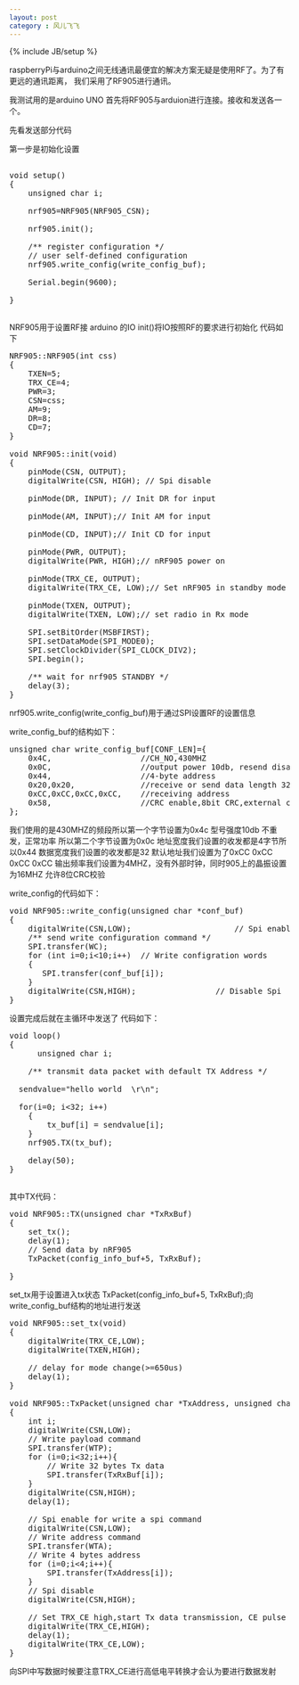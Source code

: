 ```yaml
---
layout: post
category : 风儿飞飞
---
```

{% include JB/setup %}

raspberryPi与arduino之间无线通讯最便宜的解决方案无疑是使用RF了。为了有更远的通讯距离，
我们采用了RF905进行通讯。

我测试用的是arduino UNO 首先将RF905与arduion进行连接。接收和发送各一个。


先看发送部分代码

第一步是初始化设置

<pre>

void setup()
{
    unsigned char i;
    
    nrf905=NRF905(NRF905_CSN);
    
    nrf905.init();

    /** register configuration */
    // user self-defined configuration
    nrf905.write_config(write_config_buf);

    Serial.begin(9600);

}

</pre>
NRF905用于设置RF接 arduino 的IO
init()将IO按照RF的要求进行初始化
代码如下
<pre>
NRF905::NRF905(int css)
{
    TXEN=5;
    TRX_CE=4;
    PWR=3;
    CSN=css;
    AM=9;
    DR=8;
    CD=7;
}

void NRF905::init(void)
{
    pinMode(CSN, OUTPUT);
	digitalWrite(CSN, HIGH); // Spi disable

	pinMode(DR, INPUT);	// Init DR for input

	pinMode(AM, INPUT);// Init AM for input

	pinMode(CD, INPUT);// Init CD for input

	pinMode(PWR, OUTPUT);
	digitalWrite(PWR, HIGH);// nRF905 power on

	pinMode(TRX_CE, OUTPUT);
	digitalWrite(TRX_CE, LOW);// Set nRF905 in standby mode

	pinMode(TXEN, OUTPUT);
	digitalWrite(TXEN, LOW);// set radio in Rx mode

	SPI.setBitOrder(MSBFIRST);
    SPI.setDataMode(SPI_MODE0);
    SPI.setClockDivider(SPI_CLOCK_DIV2);
    SPI.begin();

    /** wait for nrf905 STANDBY */
    delay(3);
}
</pre>

nrf905.write_config(write_config_buf)用于通过SPI设置RF的设置信息

write_config_buf的结构如下：
<pre>
unsigned char write_config_buf[CONF_LEN]={
    0x4C,                   //CH_NO,430MHZ
    0x0C,                   //output power 10db, resend disable, Current Normal operation
    0x44,                   //4-byte address
    0x20,0x20,              //receive or send data length 32 bytes
    0xCC,0xCC,0xCC,0xCC,    //receiving address
    0x58,                   //CRC enable,8bit CRC,external clock disable,16MHZ Oscillator
};
</pre>
我们使用的是430MHZ的频段所以第一个字节设置为0x4c
型号强度10db 不重发，正常功率 所以第二个字节设置为0x0c
地址宽度我们设置的收发都是4字节所以0x44
数据宽度我们设置的收发都是32
默认地址我们设置为了0xCC 0xCC 0xCC 0xCC
输出频率我们设置为4MHZ，没有外部时钟，同时905上的晶振设置为16MHZ
允许8位CRC校验

write_config的代码如下：
<pre>
void NRF905::write_config(unsigned char *conf_buf)
{
	digitalWrite(CSN,LOW);						// Spi enable for write a spi command
	/** send write configuration command */
	SPI.transfer(WC);
	for (int i=0;i<10;i++)	// Write configration words
	{
	   SPI.transfer(conf_buf[i]);
	}
	digitalWrite(CSN,HIGH);					// Disable Spi
}
</pre>

设置完成后就在主循环中发送了
代码如下：

<pre>
void loop()
{
      unsigned char i;

    /** transmit data packet with default TX Address */

  sendvalue="hello world  \r\n";
 
  for(i=0; i<32; i++)
    {
        tx_buf[i] = sendvalue[i];
    }
    nrf905.TX(tx_buf);
    
    delay(50);
}

</pre>
其中TX代码：
<pre>
void NRF905::TX(unsigned char *TxRxBuf)
{
    set_tx();
    delay(1);
    // Send data by nRF905
    TxPacket(config_info_buf+5, TxRxBuf);

}
</pre>
set_tx用于设置进入tx状态
TxPacket(config_info_buf+5, TxRxBuf);向write_config_buf结构的地址进行发送
<pre>
void NRF905::set_tx(void)
{
	digitalWrite(TRX_CE,LOW);
	digitalWrite(TXEN,HIGH);

	// delay for mode change(>=650us)
	delay(1);
}

void NRF905::TxPacket(unsigned char *TxAddress, unsigned char *TxRxBuf)
{
	int i;
	digitalWrite(CSN,LOW);
	// Write payload command
	SPI.transfer(WTP);
	for (i=0;i<32;i++){
	    // Write 32 bytes Tx data
		SPI.transfer(TxRxBuf[i]);
	}
	digitalWrite(CSN,HIGH);
	delay(1);

    // Spi enable for write a spi command
	digitalWrite(CSN,LOW);
	// Write address command
	SPI.transfer(WTA);
	// Write 4 bytes address
	for (i=0;i<4;i++){
		SPI.transfer(TxAddress[i]);
	}
	// Spi disable
	digitalWrite(CSN,HIGH);

	// Set TRX_CE high,start Tx data transmission, CE pulse
	digitalWrite(TRX_CE,HIGH);
	delay(1);
	digitalWrite(TRX_CE,LOW);
}
</pre>

向SPI中写数据时候要注意TRX_CE进行高低电平转换才会认为要进行数据发射




